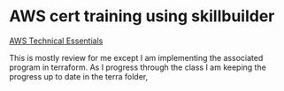 # AWS cert training using skillbuilder
[AWS Technical Essentials](https://explore.skillbuilder.aws/learn/course/1851/play/85986/aws-technical-essentials)

This is mostly review for me except I am implementing the associated program in terraform. As I progress through the class I am keeping the progress up to date in the terra folder,
